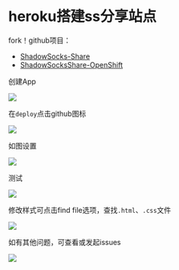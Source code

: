 # heroku搭建ss分享站点

fork！github项目：

* [ShadowSocks-Share](https://github.com/zc-zh-001/ShadowSocks-Share)
* [ShadowSocksShare-OpenShift](https://github.com/the0demiurge/ShadowSocksShare-OpenShift)

创建App

<!-- ![](https://ipfs.io/ipfs/QmUXxiPhVKLX446nyc7Z6pdSw8WQ8F1wA37sBnSfC7wCgM?3.png) -->

![](https://raw.githubusercontent.com/loremwalker/fq-book/master/docs/images/2018-04-29_195722.png)

在`deploy`点击github图标

<!-- ![](https://ipfs.io/ipfs/Qmd1K1ZU8EsF8mXi9hevXBMMTdb8U45a5G7gZE36ufdJYm?1.png) -->

![](https://raw.githubusercontent.com/loremwalker/fq-book/master/docs/images/2018-04-29_200459.png)

如图设置

<!-- ![](https://ipfs.io/ipfs/QmYJwnhwpqswgePB4i3HEqYtdAefHcu8ZzuTd1wUWzTRpY?2.png) -->

![](https://raw.githubusercontent.com/loremwalker/fq-book/master/docs/images/2018-04-29_200843%20%281%29.png)

测试

<!-- ![](https://ipfs.io/ipfs/QmaGX1PxhzqxFkVxfwb4VXGrK4RESZSuMfC8FBXapjbpAh?3.png) -->

![](https://raw.githubusercontent.com/loremwalker/fq-book/master/docs/images/2018-04-29_201525.png)

修改样式可点击find file选项，查找`.html`、`.css`文件

<!-- ![](https://ipfs.io/ipfs/QmdowFYWqJ9RnDYGkRxVPm3w2Z9xZp3NE23AsRoNzkZ25T?3.png) -->

![](https://raw.githubusercontent.com/loremwalker/fq-book/master/docs/images/2018-04-29_201800.png)

如有其他问题，可查看或发起issues

<!-- ![](https://ipfs.io/ipfs/QmeFUMF4SCtyzbmWExpvp4MbdpgbxCgcT12Sn4kLG7KBoZ?3.png) -->

![](https://raw.githubusercontent.com/loremwalker/fq-book/master/docs/images/2018-04-29_202117.png)
